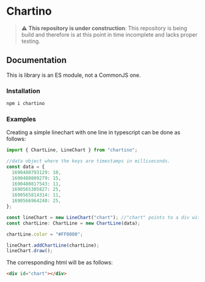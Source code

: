 # Chartino

> :warning: **This repository is under construction**: This repository is being build and therefore is at this point in time incomplete and lacks proper testing.

## Documentation

This is library is an ES module, not a CommonJS one.

### Installation

```sh
npm i chartino
```

### Examples

Creating a simple linechart with one line in typescript can be done as follows:

```typescript
import { ChartLine, LineChart } from "chartino";

//data object where the keys are timestamps in milliseconds.
const data = {
  1690480793129: 10,
  1690480809279: 15,
  1690480817543: 11,
  1690565305827: 25,
  1690565814314: 11,
  1690566964240: 25,
};

const lineChart = new LineChart("chart"); //"chart" points to a div with chart as id.
const chartLine: ChartLine = new ChartLine(data);

chartLine.color = "#FF0000";

lineChart.addChartLine(chartLine);
lineChart.draw();
```

The corresponding html will be as follows:

```html
<div id="chart"></div>
```
